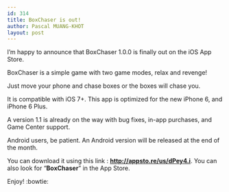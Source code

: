 ```yaml
---
id: 314
title: BoxChaser is out!
author: Pascal MUANG-KHOT
layout: post
---
```


I&#8217;m happy to announce that BoxChaser 1.0.0 is finally out on the iOS App Store.

BoxChaser is a simple game with two game modes, relax and revenge!

Just move your phone and chase boxes or the boxes will chase you.

It is compatible with iOS 7+. This app is optimized for the new iPhone 6, and iPhone 6 Plus.

A version 1.1 is already on the way with bug fixes, in-app purchases, and Game Center support.

Android users, be patient. An Android version will be released at the end of the month.

You can download it using this link : **<http://appsto.re/us/dPey4.i>**. You can also look for &#8220;**BoxChaser**&#8221; in the App Store.

Enjoy! :bowtie:

&nbsp;

 [1]: http://www.mkpascal.net/blog/wp-content/uploads/2014/12/icon175x175.png
 [2]: http://www.mkpascal.net/blog/wp-content/uploads/2014/12/pr_source.png
